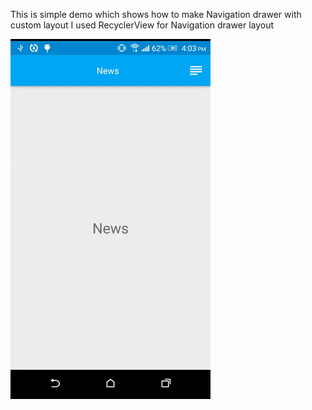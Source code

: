 This is simple demo which shows how to make Navigation drawer with custom layout
I used RecyclerView for Navigation drawer layout

![NavigationDrawerWithRecyclerView](navigation_drawer_recyclerview.gif)
